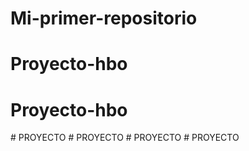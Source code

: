 # Mi-primer-repositorio
# Proyecto-hbo
# Proyecto-hbo
#   P R O Y E C T O  
 #   P R O Y E C T O  
 #   P R O Y E C T O  
 #   P R O Y E C T O  
 